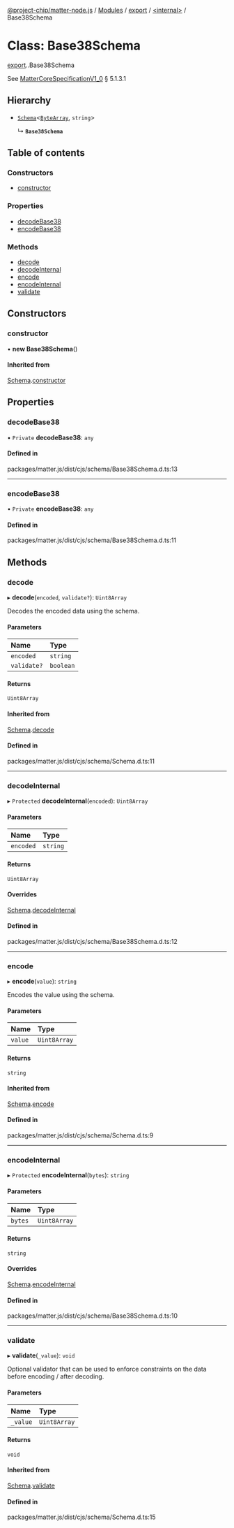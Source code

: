[@project-chip/matter-node.js](../README.md) / [Modules](../modules.md) / [export](../modules/export.md) / [<internal\>](../modules/export._internal_.md) / Base38Schema

# Class: Base38Schema

[export](../modules/export.md).[<internal>](../modules/export._internal_.md).Base38Schema

See [MatterCoreSpecificationV1_0](../interfaces/exports_spec.MatterCoreSpecificationV1_0.md) § 5.1.3.1

## Hierarchy

- [`Schema`](exports_schema.Schema.md)<[`ByteArray`](../modules/util_export.md#bytearray-1), `string`\>

  ↳ **`Base38Schema`**

## Table of contents

### Constructors

- [constructor](export._internal_.Base38Schema.md#constructor)

### Properties

- [decodeBase38](export._internal_.Base38Schema.md#decodebase38)
- [encodeBase38](export._internal_.Base38Schema.md#encodebase38)

### Methods

- [decode](export._internal_.Base38Schema.md#decode)
- [decodeInternal](export._internal_.Base38Schema.md#decodeinternal)
- [encode](export._internal_.Base38Schema.md#encode)
- [encodeInternal](export._internal_.Base38Schema.md#encodeinternal)
- [validate](export._internal_.Base38Schema.md#validate)

## Constructors

### constructor

• **new Base38Schema**()

#### Inherited from

[Schema](exports_schema.Schema.md).[constructor](exports_schema.Schema.md#constructor)

## Properties

### decodeBase38

• `Private` **decodeBase38**: `any`

#### Defined in

packages/matter.js/dist/cjs/schema/Base38Schema.d.ts:13

___

### encodeBase38

• `Private` **encodeBase38**: `any`

#### Defined in

packages/matter.js/dist/cjs/schema/Base38Schema.d.ts:11

## Methods

### decode

▸ **decode**(`encoded`, `validate?`): `Uint8Array`

Decodes the encoded data using the schema.

#### Parameters

| Name | Type |
| :------ | :------ |
| `encoded` | `string` |
| `validate?` | `boolean` |

#### Returns

`Uint8Array`

#### Inherited from

[Schema](exports_schema.Schema.md).[decode](exports_schema.Schema.md#decode)

#### Defined in

packages/matter.js/dist/cjs/schema/Schema.d.ts:11

___

### decodeInternal

▸ `Protected` **decodeInternal**(`encoded`): `Uint8Array`

#### Parameters

| Name | Type |
| :------ | :------ |
| `encoded` | `string` |

#### Returns

`Uint8Array`

#### Overrides

[Schema](exports_schema.Schema.md).[decodeInternal](exports_schema.Schema.md#decodeinternal)

#### Defined in

packages/matter.js/dist/cjs/schema/Base38Schema.d.ts:12

___

### encode

▸ **encode**(`value`): `string`

Encodes the value using the schema.

#### Parameters

| Name | Type |
| :------ | :------ |
| `value` | `Uint8Array` |

#### Returns

`string`

#### Inherited from

[Schema](exports_schema.Schema.md).[encode](exports_schema.Schema.md#encode)

#### Defined in

packages/matter.js/dist/cjs/schema/Schema.d.ts:9

___

### encodeInternal

▸ `Protected` **encodeInternal**(`bytes`): `string`

#### Parameters

| Name | Type |
| :------ | :------ |
| `bytes` | `Uint8Array` |

#### Returns

`string`

#### Overrides

[Schema](exports_schema.Schema.md).[encodeInternal](exports_schema.Schema.md#encodeinternal)

#### Defined in

packages/matter.js/dist/cjs/schema/Base38Schema.d.ts:10

___

### validate

▸ **validate**(`_value`): `void`

Optional validator that can be used to enforce constraints on the data before encoding / after decoding.

#### Parameters

| Name | Type |
| :------ | :------ |
| `_value` | `Uint8Array` |

#### Returns

`void`

#### Inherited from

[Schema](exports_schema.Schema.md).[validate](exports_schema.Schema.md#validate)

#### Defined in

packages/matter.js/dist/cjs/schema/Schema.d.ts:15
